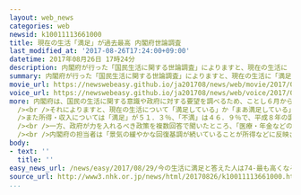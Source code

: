 ```yaml
---
layout: web_news
categories: web
newsid: k10011113661000
title: 現在の生活「満足」が過去最高 内閣府世論調査
last_modified_at: '2017-08-26T17:24:00+09:00'
datetime: 2017年08月26日 17時24分
description: 内閣府が行った「国民生活に関する世論調査」によりますと、現在の生活に「満足している」か「まあ満足している」と答えた人の割合は、合わせて７３．９％で、こうした質問を始めた昭和３８年以降で最も高くなりました。
summary: 内閣府が行った「国民生活に関する世論調査」によりますと、現在の生活に「満足している」か「まあ満足している」と答えた人の割合は、合わせて７３．９％で、こうした質問を始めた昭和３８年以降で最も高くなりました。
movie_url: https://newswebeasy.github.io/ja201708/news/web/movie/2017/08/29/k10011113661000.mp4
voice_url: https://newswebeasy.github.io/ja201708/news/web/voice/2017/08/29/k10011113661000.mp3
more: 内閣府は、国民の生活に関する意識や政府に対する要望を調べるため、ことし６月から７月にかけて、全国の１８歳以上の１万人を対象に世論調査を行い、６３．２％にあたる６３１９人から回答を得ました。<br
  /><br />それによりますと、現在の生活について「満足している」か「まあ満足している」と答えた人は合わせて７３．９％で、こうした質問を始めた昭和３８年以降、最も高くなりました。<br
  />また所得・収入については「満足」が５１．３％、「不満」は４６．９％で、平成８年の調査以来、２１年ぶりに「満足」と答えた人が「不満」と答えた人よりも多くなりました。<br
  /><br />一方、政府が力を入れるべき政策を複数回答で聞いたところ、「医療・年金などの社会保障の整備」が６５．１％で５年連続で最も多かったほか、「景気対策」が去年より５．１ポイント減って５１．１％となる一方、「防衛・安全保障」が４．３ポイント増えて３６．２％となりました。<br
  /><br />内閣府の担当者は「景気の緩やかな回復基調が続いていることが所得などに反映され、満足度が高くなっているのではないか。政府への要望として防衛・安全保障が上位に入ってきたのは、北朝鮮をめぐる情勢などが意識されたのではないか」と話しています。
body:
- text: ''
  title: ''
easy_news_url: /news/easy/2017/08/29/今の生活に満足と答えた人は74-最も高くなる/
source_url: http://www3.nhk.or.jp/news/html/20170826/k10011113661000.html
...
```

